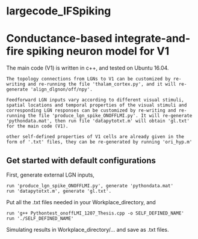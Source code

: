 # largecode_IFSpiking

# Conductance-based integrate-and-fire spiking neuron model for V1 
The main code (V1) is written in c++, and tested on  Ubuntu 16.04.

    The topology connections from LGNs to V1 can be customized by re-writing and re-running the file 'thalam_cortex.py', and it will re-generate 'align_dlgnon/off/npy'.

    Feedforward LGN inputs vary according to different visual stimuli, spatial locations and temporal properties of the visual stimuli and corresponding LGN responses can be customized by re-writing and re-running the file 'produce_lgn_spike_ONOFFLMI.py'. It will re-generate 'pythondata.mat', then run file 'datapytotxt.m' will obtain 'gl.txt' for the main code (V1).

    other self-defined properties of V1 cells are already given in the form of '.txt' files, they can be re-generated by running 'ori_hyp.m'

## Get started with default configurations
First, generate external LGN inputs,
    
    run 'produce_lgn_spike_ONOFFLMI.py', generate 'pythondata.mat'
    run 'datapytotxt.m', generate 'gl.txt'.
    
Put all the .txt files needed in your Workplace_directory, and 

    run 'g++ Pythontest_onoffLMI_1207_Thesis.cpp -o SELF_DEFINED_NAME'
    run './SELF_DEFINED_NAME'

Simulating results in Workplace_directory/... and save as .txt files.

